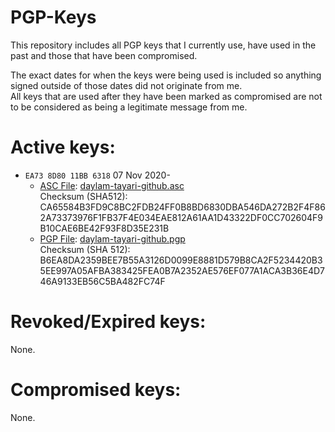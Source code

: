 # PGP-Keys

This repository includes all PGP keys that I currently use, have used in the past and those that have been compromised.  
  
The exact dates for when the keys were being used is included so anything signed outside of those dates did not originate from me.  
All keys that are used after they have been marked as compromised are not to be considered as being a legitimate message from me.  


# Active keys:

- `EA73 8D80 11BB 6318` 07 Nov 2020-
	- [ASC File](https://github.com/daylamtayari/PGP-Keys/tree/master/Key_Files/daylam-tayari-github.asc "ASC File"): [daylam-tayari-github.asc](https://github.com/daylamtayari/PGP-Keys/tree/master/Key_Files/daylam-tayari-github.asc "daylam-tayari-github.asc")  
		Checksum (SHA512): CA65584B3FD9C8BC2FDB24FF0B8BD6830DBA546DA272B2F4F862A73373976F1FB37F4E034EAE812A61AA1D43322DF0CC702604F9B10CAE6BE42F93F8D35E231B
	- [PGP File](http:/http://https://github.com/daylamtayari/PGP-Keys/tree/master/Key_Files/daylam-tayari-github.pgp "PGP File"): [daylam-tayari-github.pgp](https://github.com/daylamtayari/PGP-Keys/tree/master/Key_Files/daylam-tayari-github.pgp "daylam-tayari-github.pgp")  
		Checksum (SHA 512): B6EA8DA2359BEE7B55A3126D0099E8881D579B8CA2F5234420B35EE997A05AFBA383425FEA0B7A2352AE576EF077A1ACA3B36E4D746A9133EB56C5BA482FC74F

# Revoked/Expired keys:

None.

# Compromised keys:

None.
